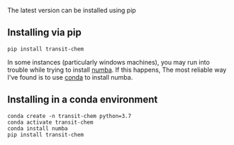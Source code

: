 The latest version can be installed using pip

## Installing via pip

`pip install transit-chem`

In some instances (particularly windows machines), you may run into
trouble while trying to install [numba](http://numba.pydata.org/). 
If this happens, The most reliable way I've found is to use 
[conda](https://docs.conda.io/en/latest/) to install numba. 


## Installing in a conda environment

```shell
conda create -n transit-chem python=3.7
conda activate transit-chem
conda install numba
pip install transit-chem
```

